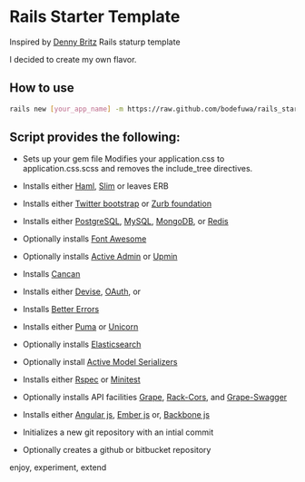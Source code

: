 # Rails Starter Template

Inspired by [Denny Britz](https://raw.github.com/dennybritz/rails_startup_template/master/template.rb) Rails staturp template

I decided to create my own flavor.

## How to use 

```bash
rails new [your_app_name] -m https://raw.github.com/bodefuwa/rails_starter_template/master/template.rb
```

## Script provides the following:

- Sets up your gem file
Modifies your application.css to application.css.scss and removes the include_tree directives.

- Installs either [Haml](), [Slim]() or leaves ERB

- Installs either [Twitter bootstrap]() or [Zurb foundation]()

- Installs either [PostgreSQL](), [MySQL](), [MongoDB](), or [Redis]()

- Optionally installs [Font Awesome]()

- Optionally installs [Active Admin]() or [Upmin]()

- Installs [Cancan]()

- Installs either [Devise](), [OAuth](), or

- Installs [Better Errors]()

- Installs either [Puma]() or [Unicorn]()

- Optionally installs [Elasticsearch]()

- Optionally install [Active Model Serializers]()

- Installs either [Rspec]() or [Minitest]()

- Optionally installs API facilities [Grape](), [Rack-Cors](), and [Grape-Swagger]()

- Installs either [Angular js](), [Ember js]() or, [Backbone js]()

- Initializes a new git repository with an intial commit

- Optionally creates a github or bitbucket repository

enjoy, experiment, extend